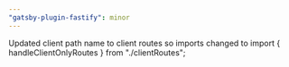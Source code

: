 ```yaml
---
"gatsby-plugin-fastify": minor
---
```


Updated client path name to client routes so imports changed to import { handleClientOnlyRoutes } from "./clientRoutes";
